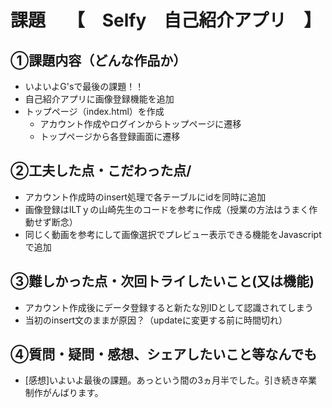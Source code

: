 # 課題　  【　Selfy　自己紹介アプリ　】

## ①課題内容（どんな作品か）
- いよいよG'sで最後の課題！！
- 自己紹介アプリに画像登録機能を追加
- トップページ（index.html）を作成
  - アカウント作成やログインからトップページに遷移
  - トップページから各登録画面に遷移

## ②工夫した点・こだわった点/
- アカウント作成時のinsert処理で各テーブルにidを同時に追加
- 画像登録はILTｙの山崎先生のコードを参考に作成（授業の方法はうまく作動せず断念）
- 同じく動画を参考にして画像選択でプレビュー表示できる機能をJavascriptで追加

## ③難しかった点・次回トライしたいこと(又は機能)
- アカウント作成後にデータ登録すると新たな別IDとして認識されてしまう
- 当初のinsert文のままが原因？（updateに変更する前に時間切れ）

## ④質問・疑問・感想、シェアしたいこと等なんでも
- [感想]いよいよ最後の課題。あっという間の3ヵ月半でした。引き続き卒業制作がんばります。
